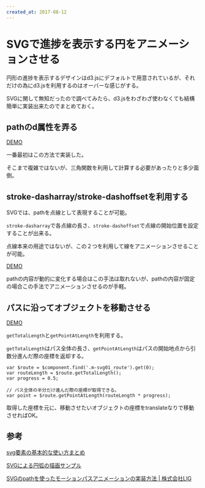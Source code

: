 ```yaml
---
created_at: 2017-08-12
---
```


# SVGで進捗を表示する円をアニメーションさせる

円形の進捗を表示するデザインはd3.jsにデフォルトで用意されているが、それだけの為にd3.jsを利用するのはオーバーな感じがする。

SVGに関して無知だったので調べてみたら、d3.jsをわざわざ使わなくても結構簡単に実装出来たのでまとめておく。

## pathのd属性を弄る

[DEMO](./examples/example01.html)

一番最初はこの方法で実装した。

そこまで複雑ではないが、三角関数を利用して計算する必要があったりと多少面倒。


## stroke-dasharray/stroke-dashoffsetを利用する

SVGでは、pathを点線として表現することが可能。

`stroke-dasharray`で各点線の長さ、`stroke-dashoffset`で点線の開始位置を設定することが出来る。

点線本来の用途ではないが、この２つを利用して線をアニメーションさせることが可能。

[DEMO](./examples/example02.html)

pathの内容が動的に変化する場合はこの手法は取れないが、pathの内容が固定の場合この手法でアニメーションさせるのが手軽。

## パスに沿ってオブジェクトを移動させる

[DEMO](./examples/example03.html)

`getTotalLength`と`getPointAtLength`を利用する。

`getTotalLength`はパス全体の長さ、`getPointAtLength`はパスの開始地点から引数分進んだ際の座標を返却する。

```
var $route = $component.find('.m-svg01_route').get(0);
var routeLength = $route.getTotalLength();
var progress = 0.5;

// パス全体の半分だけ進んだ際の座標が取得できる。
var point = $route.getPointAtLength(routeLength * progress);
```

取得した座標を元に、移動させたいオブジェクトの座標をtranslateなりで移動させればOK。

## 参考

[svg要素の基本的な使い方まとめ](http://defghi1977.html.xdomain.jp/tech/svgMemo/svgMemo.htm)

[SVGによる円弧の描画サンプル](http://yamatyuu.net/computer/html/svg/arc.html)

[SVGのpathを使ったモーションパスアニメーションの実装方法 | 株式会社LIG](https://liginc.co.jp/web/html-css/html/154217)
